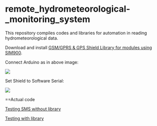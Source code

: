 # remote_hydrometeorological-_monitoring_system
This repository compiles codes and libraries for automation in reading hydrometeorological data.

Download and install [GSM/GPRS & GPS Shield Library for modules using SIM900](https://github.com/MarcoMartines/GSM-GPRS-GPS-Shield).

Connect Arduino as in above image:

<img src="https://github.com/dirceup/remote_hydrometeorological_monitoring_system/blob/master/Wiring-SIM900-GSM-GPRS-Shield-with-Arduino-UNO.png" />

Set Shield to Software Serial:

<img src="https://github.com/dirceup/remote_hydrometeorological_monitoring_system/blob/master/serial.png" />

==Actual code

[Testing SMS without library](https://github.com/dirceup/remote_hydrometeorological_monitoring_system/blob/master/testing_sms.ino)

[Testing with library](https://github.com/dirceup/remote_hydrometeorological_monitoring_system/blob/master/GSM_GPRSLibrary_SMS.ino)
